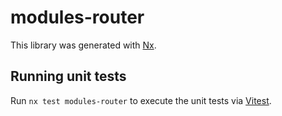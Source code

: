 # modules-router

This library was generated with [Nx](https://nx.dev).

## Running unit tests

Run `nx test modules-router` to execute the unit tests via [Vitest](https://vitest.dev/).
